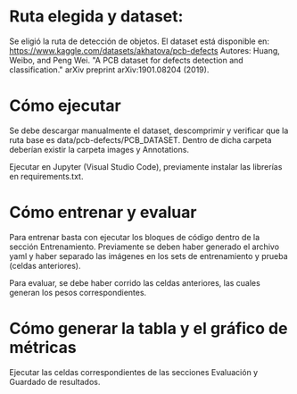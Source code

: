 # Ruta elegida y dataset:
Se eligió la ruta de detección de objetos.
El dataset está disponible en: https://www.kaggle.com/datasets/akhatova/pcb-defects
Autores: Huang, Weibo, and Peng Wei. "A PCB dataset for defects detection and classification." arXiv preprint arXiv:1901.08204 (2019).

# Cómo ejecutar
Se debe descargar manualmente el dataset, descomprimir y verificar que la ruta base es data/pcb-defects/PCB_DATASET.
Dentro de dicha carpeta deberían existir la carpeta images y Annotations.

Ejecutar en Jupyter (Visual Studio Code), previamente instalar las librerías en requirements.txt.

# Cómo entrenar y evaluar
Para entrenar basta con ejecutar los bloques de código dentro de la sección Entrenamiento. Previamente se deben haber generado el archivo yaml y haber separado las imágenes en los sets de entrenamiento y prueba (celdas anteriores).

Para evaluar, se debe haber corrido las celdas anteriores, las cuales generan los pesos correspondientes.

# Cómo generar la tabla y el gráfico de métricas
Ejecutar las celdas correspondientes de las secciones Evaluación y Guardado de resultados.
